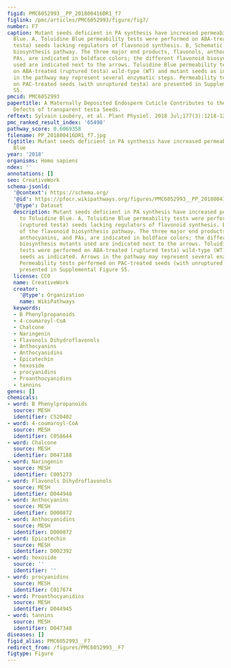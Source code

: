 ```yaml
---
figid: PMC6052993__PP_201800416DR1_f7
figlink: /pmc/articles/PMC6052993/figure/fig7/
number: F7
caption: Mutant seeds deficient in PA synthesis have increased permeability to Toluidine
  Blue. A, Toluidine Blue permeability tests were performed on ABA-treated (ruptured
  testa) seeds lacking regulators of flavonoid synthesis. B, Schematic of the flavonoid
  biosynthesis pathway. The three major end products, flavonols, anthocyanins, and
  PAs, are indicated in boldface colors; the different flavonoid biosynthesis mutants
  used are indicated next to the arrows. Toluidine Blue permeability tests were performed
  on ABA-treated (ruptured testa) wild-type (WT) and mutant seeds as indicated. Arrows
  in the pathway may represent several enzymatic steps. Permeability tests performed
  on PAC-treated seeds (with unruptured testa) are presented in Supplemental Figure
  S5.
pmcid: PMC6052993
papertitle: A Maternally Deposited Endosperm Cuticle Contributes to the Physiological
  Defects of transparent testa Seeds.
reftext: Sylvain Loubéry, et al. Plant Physiol. 2018 Jul;177(3):1218-1233.
pmc_ranked_result_index: '65498'
pathway_score: 0.6069358
filename: PP_201800416DR1_f7.jpg
figtitle: Mutant seeds deficient in PA synthesis have increased permeability to Toluidine
  Blue
year: '2018'
organisms: Homo sapiens
ndex: ''
annotations: []
seo: CreativeWork
schema-jsonld:
  '@context': https://schema.org/
  '@id': https://pfocr.wikipathways.org/figures/PMC6052993__PP_201800416DR1_f7.html
  '@type': Dataset
  description: Mutant seeds deficient in PA synthesis have increased permeability
    to Toluidine Blue. A, Toluidine Blue permeability tests were performed on ABA-treated
    (ruptured testa) seeds lacking regulators of flavonoid synthesis. B, Schematic
    of the flavonoid biosynthesis pathway. The three major end products, flavonols,
    anthocyanins, and PAs, are indicated in boldface colors; the different flavonoid
    biosynthesis mutants used are indicated next to the arrows. Toluidine Blue permeability
    tests were performed on ABA-treated (ruptured testa) wild-type (WT) and mutant
    seeds as indicated. Arrows in the pathway may represent several enzymatic steps.
    Permeability tests performed on PAC-treated seeds (with unruptured testa) are
    presented in Supplemental Figure S5.
  license: CC0
  name: CreativeWork
  creator:
    '@type': Organization
    name: WikiPathways
  keywords:
  - B Phenylpropanoids
  - 4-coumaroyl-CoA
  - Chalcone
  - Naringenin
  - Flavonols Dihydroflavonols
  - Anthocyanins
  - Anthocyanidins
  - Epicatechin
  - hexoside
  - procyanidins
  - Proanthocyanidins
  - tannins
genes: []
chemicals:
- word: B Phenylpropanoids
  source: MESH
  identifier: C520402
- word: 4-coumaroyl-CoA
  source: MESH
  identifier: C058644
- word: Chalcone
  source: MESH
  identifier: D047188
- word: Naringenin
  source: MESH
  identifier: C005273
- word: Flavonols Dihydroflavonols
  source: MESH
  identifier: D044948
- word: Anthocyanins
  source: MESH
  identifier: D000872
- word: Anthocyanidins
  source: MESH
  identifier: D000872
- word: Epicatechin
  source: MESH
  identifier: D002392
- word: hexoside
  source: ''
  identifier: ''
- word: procyanidins
  source: MESH
  identifier: C017674
- word: Proanthocyanidins
  source: MESH
  identifier: D044945
- word: tannins
  source: MESH
  identifier: D047348
diseases: []
figid_alias: PMC6052993__F7
redirect_from: /figures/PMC6052993__F7
figtype: Figure
---
```

